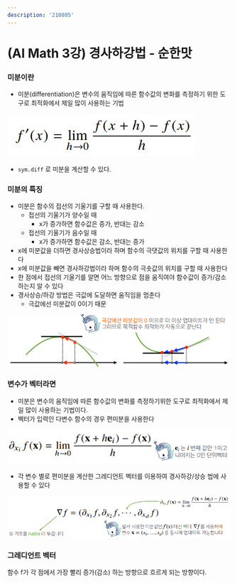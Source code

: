 ```yaml
---
description: '210805'
---
```


# \(AI Math 3강\) 경사하강법 - 순한맛

### 미분이란

* 미분\(differentiation\)은 변수의 움직임에 따른 함수값의 변화를 측정하기 위한 도구로 최적화에서 제일 많이 사용하는 기법

![](../../../../.gitbook/assets/image%20%28746%29.png)

* `sym.diff` 로 미분을 계산할 수 있다.



### 미분의 특징

* 미분은 함수의 접선의 기울기를 구할 때 사용한다.
  * 접선의 기울기가 양수일 때
    * x가 증가하면 함수값은 증가, 반대는 감소
  * 접선의 기울기가 음수일 때
    * x가 증가하면 함수값은 감소, 반대는 증가
* x에 미분값을 더하면 경사상승법이라 하며 함수의 극댓값의 위치를 구할 때 사용한다
* x에 미분값을 빼면 경사하강법이라 하며 함수의 극솟값의 위치를 구할 때 사용한다
* 한 점에서 접선의 기울기를 알면 어느 방향으로 점을 움직여야 함수값이 증가/감소 하는지 알 수 있다
* 경사상승/하강 방법은 극값에 도달하면 움직임을 멈춘다
  * 극값에선 미분값이 0이기 때문

![](../../../../.gitbook/assets/image%20%28744%29.png)



### 변수가 벡터라면

* 미분은 변수의 움직임에 따른 함수값의 변화를 측정하기위한 도구로 최적화에서 제일 많이 사용하는 기법이다.
* 벡터가 입력인 다변수 함수의 경우 편미분을 사용한다

![](../../../../.gitbook/assets/image%20%28775%29.png)

* 각 변수 별로 편미분을 계산한 그레디언트 벡터를 이용하여 경사하강/상승 법에 사용할 수 있다

![](../../../../.gitbook/assets/image%20%28750%29.png)



### 그레디언트 벡터

함수 f가 각 점에서 가장 빨리 증가\(감소\) 하는 방향으로 흐르게 되는 방향이다.













